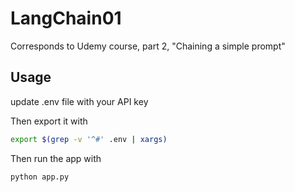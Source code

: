 # LangChain01

Corresponds to Udemy course, part 2, "Chaining a simple prompt"

## Usage

update .env file with your API key

Then export it with

```bash
export $(grep -v '^#' .env | xargs)
```

Then run the app with

```bash
python app.py
```


